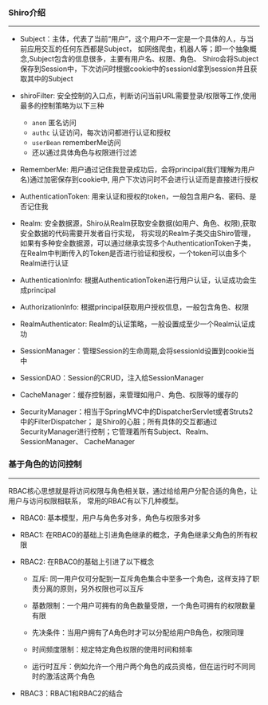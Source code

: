 ### Shiro介绍

-------

* Subject：主体，代表了当前“用户”，这个用户不一定是一个具体的人，与当前应用交互的任何东西都是Subject，
如网络爬虫，机器人等；即一个抽象概念,Subject包含的信息很多，主要有用户名、权限、角色、
Shiro会将Subject保存到Session中，下次访问时根据cookie中的sessionId拿到session并且获取其中的Subject

* shiroFilter: 安全控制的入口点，判断访问当前URL需要登录/权限等工作,使用最多的控制策略为以下三种
    * `anon` 匿名访问
    * `authc` 认证访问，每次访问都进行认证和授权
    * `userBean` rememberMe访问 
    * 还以通过具体角色与权限进行过滤

* RememberMe: 用户通过记住我登录成功后，会将principal(我们理解为用户名)通过加密保存到cookie中,
用户下次访问时不会进行认证而是直接进行授权
    
* AuthenticationToken: 用来认证和授权的token，一般包含用户名、密码、是否记住我

* Realm:  安全数据源，Shiro从Realm获取安全数据(如用户、角色、权限),获取安全数据的代码需要开发者自行实现，
将实现的Realm子类交由Shiro管理，如果有多种安全数据源，可以通过继承实现多个AuthenticationToken子类，
在Realm中判断传入的Token是否进行验证和授权，一个token可以由多个Realm进行认证

* AuthenticationInfo: 根据AuthenticationToken进行用户认证，认证成功会生成principal

* AuthorizationInfo: 根据principal获取用户授权信息，一般包含角色、权限

* RealmAuthenticator: Realm的认证策略，一般设置成至少一个Realm认证成功

* SessionManager：管理Session的生命周期,会将sessionId设置到cookie当中

* SessionDAO：Session的CRUD，注入给SessionManager

* CacheManager：缓存控制器，来管理如用户、角色、权限等的缓存的

* SecurityManager：相当于SpringMVC中的DispatcherServlet或者Struts2中的FilterDispatcher；
是Shiro的心脏；所有具体的交互都通过SecurityManager进行控制；它管理着所有Subject、Realm、SessionManager、
CacheManager

### 基于角色的访问控制

-------


RBAC核心思想就是将访问权限与角色相关联，通过给给用户分配合适的角色，让用户与访问权限相联系，
常用的RBAC有以下几种模型。

* RBAC0: 基本模型，用户与角色多对多，角色与权限多对多

* RBAC1: 在RBAC0的基础上引进角色继承的概念，子角色继承父角色的所有权限

* RBAC2: 在RBAC0的基础上引进了以下概念

    * 互斥: 同一用户仅可分配到一互斥角色集合中至多一个角色，这样支持了职责分离的原则，另外权限也可以互斥
    
    * 基数限制：一个用户可拥有的角色数量受限，一个角色可拥有的权限数量有限

    * 先决条件：当用户拥有了A角色时才可以分配给用户B角色，权限同理

    * 时间频度限制：规定特定角色权限的使用时间和频率

    * 运行时互斥：例如允许一个用户两个角色的成员资格，但在运行时不同同时的激活这两个角色

* RBAC3：RBAC1和RBAC2的结合



